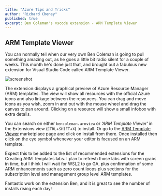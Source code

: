 ```yaml
---
title: "Azure Tips and Tricks"
author: "Richard Cheney"
published: true
excerpt: Ben Coleman's vscode extension - ARM Template Viewer
---
```


## ARM Template Viewer

You can normally tell when our very own Ben Coleman is going to pull something amazing out, as he goes a little bit radio silent for a couple of weeks.  This month he's done just that, and brought out a fabulous new extension for Visual Studio Code called ARM Template Viewer.

![screenshot](https://github.com/benc-uk/armview-vscode/raw/master/assets/readme/screen1.png)

The extension displays a graphical preview of Azure Resource Manager (ARM) templates. The view will show all resources with the official Azure icons and also linkage between the resources.  You can drag and move icons as you wish, zoom in and out with the mouse wheel and drag the canvas to pan around. Clicking on a resource will show a small infobox with extra details.

You can search on either `bencoleman.armview` or _'ARM Template Viewer'_ in the Extensions view (`CTRL`+`SHIFT`+`X`) to install. Or go to the [ARM Template Viewer](https://marketplace.visualstudio.com/items?itemName=bencoleman.armview) marketplace page and click on Install from there. Once installed then click on the eye symbol whenever your editor is focused on an ARM template.

Expect this to be added to the list of recommended extensions for the Creating ARM Templates labs. I plan to  refresh those labs with screen grabs in time, but I think I will wait for WSL2 to go GA, plus confirmation of some ARM enhancements such as zero count loops plus sections for the subscription level and management group level ARM templates.

Fantastic work on the extension Ben, and it is great to see the number of installs rising each day!